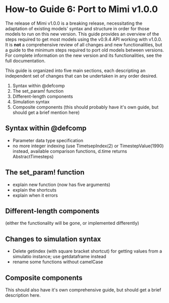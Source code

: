 # How-to Guide 6: Port to Mimi v1.0.0

The release of Mimi v1.0.0 is a breaking release, necessitating the adaptation of existing models' syntax and structure in order for those models to run on this new version.  This guide provides an overview of the steps required to get most models using the v0.9.4 API working with v1.0.0.  It is **not** a comprehensive review of all changes and new functionalities, but a guide to the minimum steps required to port old models between versions.  For complete information on the new version and its functionalities, see the full documentation.

This guide is organized into five main sections, each descripting an independent set of changes that can be undertaken in any order desired. 

1) Syntax within @defcomp
2) The set_param! function
3) Different-length components
4) Simulation syntax
5) Composite components (this should probably have it's own guide, but should get a brief mention here)


## Syntax within @defcomp

- Parameter data type specification
- no more integer indexing (use TimetsepIndex(2) or TimestepValue(1990) instead, available comparison functions, d.time returns AbstractTimesteps)

## The set_param! function

- explain new function (now has five arguments)
- explain the shortcuts
- explain when it errors

## Different-length components
(either the functionality will be gone, or implemented differently)

## Changes to simulation syntax

- Delete getindex (with square bracket shortcut) for getting values from a simulatio instance; use getdataframe instead
- rename some functions without camelCase

## Composite components 

This should also have it's own comprehensive guide, but should get a brief description here.

